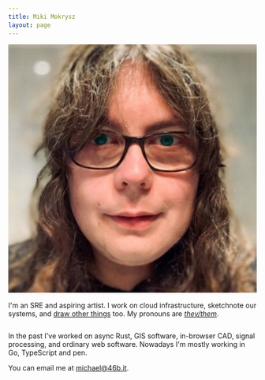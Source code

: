 ```yaml
---
title: Miki Mokrysz
layout: page
---
```

<div style="overflow: hidden;">
  <img class="avatar botspace" src="/assets/avatar.jpg">
  <p class="intro">I'm an SRE and aspiring artist. I work on cloud infrastructure, sketchnote our systems, and <a href="/art/">draw other things</a> too. My pronouns are <a href="http://my.pronoun.is/they"><i>they/them</i></a>.</p>
</div>

In the past I've worked on async Rust, GIS software, in-browser CAD, signal processing, and ordinary web software. Nowadays I'm mostly working in Go, TypeScript and pen.

<!-- I believe compassion and inclusion are key to high-performing teams. If you aren't listening to each other then you can't listen to your users. I also believe assertiveness is key to high-performing people. -->

You can email me at [michael@46b.it](mailto:michael@46b.it).
